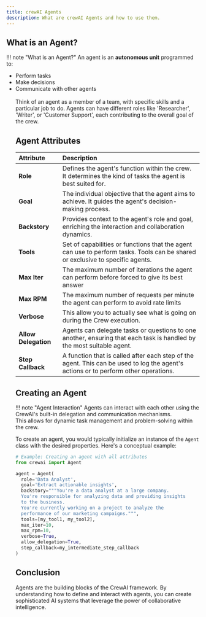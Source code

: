 ```yaml
---
title: crewAI Agents
description: What are crewAI Agents and how to use them.
---
```


## What is an Agent?
!!! note "What is an Agent?"
    An agent is an **autonomous unit** programmed to:
    <ul>
      <li class='leading-3'>Perform tasks</li>
      <li class='leading-3'>Make decisions</li>
      <li class='leading-3'>Communicate with other agents</li>
      <br/>
    Think of an agent as a member of a team, with specific skills and a particular job to do. Agents can have different roles like 'Researcher', 'Writer', or 'Customer Support', each contributing to the overall goal of the crew.

## Agent Attributes

| Attribute      | Description                          |
| :---------- | :----------------------------------- |
| **Role**       | Defines the agent's function within the crew. It determines the kind of tasks the agent is best suited for.  |
| **Goal**       | The individual objective that the agent aims to achieve. It guides the agent's decision-making process. |
| **Backstory**    | Provides context to the agent's role and goal, enriching the interaction and collaboration dynamics. |
| **Tools**    | Set of capabilities or functions that the agent can use to perform tasks. Tools can be shared or exclusive to specific agents. |
| **Max Iter**    | The maximum number of iterations the agent can perform before forced to give its best answer |
| **Max RPM**    | The maximum number of requests per minute the agent can perform to avoid rate limits |
| **Verbose**    | This allow you to actually see what is going on during the Crew execution. |
| **Allow Delegation**    | Agents can delegate tasks or questions to one another, ensuring that each task is handled by the most suitable agent. |
| **Step Callback**    | A function that is called after each step of the agent. This can be used to log the agent's actions or to perform other operations. |

## Creating an Agent

!!! note "Agent Interaction"
    Agents can interact with each other using the CrewAI's built-in delegation and communication mechanisms.<br/>This allows for dynamic task management and problem-solving within the crew.

To create an agent, you would typically initialize an instance of the `Agent` class with the desired properties. Here's a conceptual example:

```python
# Example: Creating an agent with all attributes
from crewai import Agent

agent = Agent(
  role='Data Analyst',
  goal='Extract actionable insights',
  backstory="""You're a data analyst at a large company.
  You're responsible for analyzing data and providing insights
  to the business.
  You're currently working on a project to analyze the
  performance of our marketing campaigns.""",
  tools=[my_tool1, my_tool2],
  max_iter=10,
  max_rpm=10,
  verbose=True,
  allow_delegation=True,
  step_callback=my_intermediate_step_callback
)
```

## Conclusion
Agents are the building blocks of the CrewAI framework. By understanding how to define and interact with agents, you can create sophisticated AI systems that leverage the power of collaborative intelligence.